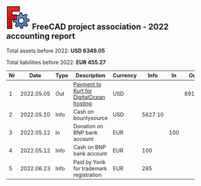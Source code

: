 ## <img src="../images/freecad.svg" style="zoom:50%;" /> FreeCAD project association - 2022 accounting report



Total assets before 2022: **USD 6349.05**

Total liabilities before 2022: **EUR 455.27**




| Nr  | Date       | Type | Description                                                    | Currency | Info    | In      | Out     |
| --- | ---        | ---  | ---                                                            | ---      | ---     | ---     | ---     |
| 1   | 2022.05.05 | Out  | [Payment to Kurt for DigitalOcean hosting](https://github.com/FreeCAD/FPA/issues/2)  | USD      |  |         | 891.45        |
| 2   | 2022.05.10 | Info | Cash on bountysource                                           | USD      | 5627.10 |         |         |
| 3   | 2022.05.12 | In   | Donation on BNP bank account                                   | EUR      |         | 100     |         |
| 4   | 2022.05.12 | Info | Cash on BNP bank account                                       | EUR      | 100     |         |         |
| 5  | 2022.06.23 | Info | Paid by Yorik for trademark registration                                       | EUR      | 285     |         |         |
